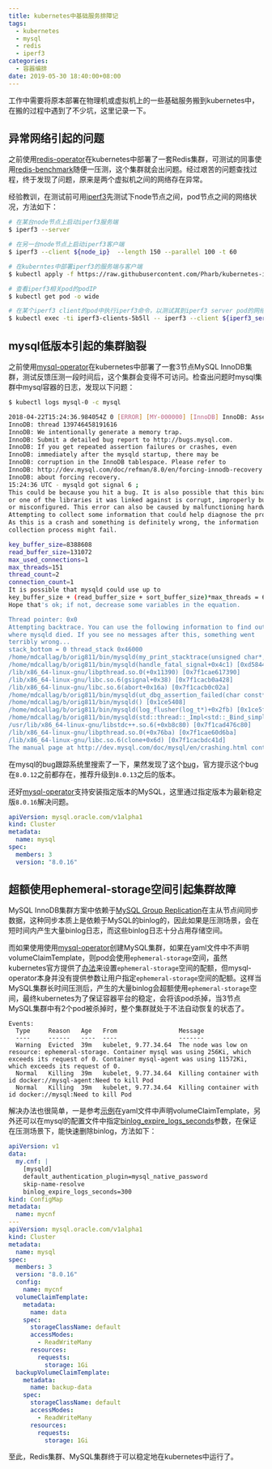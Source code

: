 ```yaml
---
title: kubernetes中基础服务排障记
tags:
  - kubernetes
  - mysql
  - redis
  - iperf3
categories:
  - 容器编排
date: 2019-05-30 18:40:00+08:00
---
```


工作中需要将原本部署在物理机或虚拟机上的一些基础服务搬到kubernetes中，在搬的过程中遇到了不少坑，这里记录一下。

## 异常网络引起的问题

之前使用[redis-operator](https://github.com/spotahome/redis-operator)在kubernetes中部署了一套Redis集群，可测试的同事使用[redis-benchmark](https://redis.io/topics/benchmarks)随便一压测，这个集群就会出问题。经过艰苦的问题查找过程，终于发现了问题，原来是两个虚拟机之间的网络存在异常。

经验教训，在测试前可用[iperf3](https://iperf.fr/)先测试下node节点之间，pod节点之间的网络状况，方法如下：

```bash
# 在某台node节点上启动iperf3服务端
$ iperf3 --server

# 在另一台node节点上启动iperf3客户端
$ iperf3 --client ${node_ip}  --length 150 --parallel 100 -t 60

# 在kuberntes中部署iperf3的服务端与客户端
$ kubectl apply -f https://raw.githubusercontent.com/Pharb/kubernetes-iperf3/master/iperf3.yaml

# 查看iperf3相关pod的podIP
$ kubectl get pod -o wide

# 在某个iperf3 client的pod中执行iperf3命令，以测试其到iperf3 server pod的网络状况
$ kubectl exec -ti iperf3-clients-5b5ll -- iperf3 --client ${iperf3_server_pod_ip} --length 150 --parallel 100 -t 60
```

## mysql低版本引起的集群脑裂

之前使用[mysql-operator](https://github.com/oracle/mysql-operator)在kubernetes中部署了一套3节点MySQL InnoDB集群，测试反馈压测一段时间后，这个集群会变得不可访问。检查出问题时mysql集群中mysql容器的日志，发现以下问题：

```bash
$ kubectl logs mysql-0 -c mysql

2018-04-22T15:24:36.984054Z 0 [ERROR] [MY-000000] [InnoDB] InnoDB: Assertion failure: log0write.cc:1799:time_elapsed >= 0
InnoDB: thread 139746458191616
InnoDB: We intentionally generate a memory trap.
InnoDB: Submit a detailed bug report to http://bugs.mysql.com.
InnoDB: If you get repeated assertion failures or crashes, even
InnoDB: immediately after the mysqld startup, there may be
InnoDB: corruption in the InnoDB tablespace. Please refer to
InnoDB: http://dev.mysql.com/doc/refman/8.0/en/forcing-innodb-recovery.html
InnoDB: about forcing recovery.
15:24:36 UTC - mysqld got signal 6 ;
This could be because you hit a bug. It is also possible that this binary
or one of the libraries it was linked against is corrupt, improperly built,
or misconfigured. This error can also be caused by malfunctioning hardware.
Attempting to collect some information that could help diagnose the problem.
As this is a crash and something is definitely wrong, the information
collection process might fail.

key_buffer_size=8388608
read_buffer_size=131072
max_used_connections=1
max_threads=151
thread_count=2
connection_count=1
It is possible that mysqld could use up to 
key_buffer_size + (read_buffer_size + sort_buffer_size)*max_threads = 67841 K  bytes of memory
Hope that's ok; if not, decrease some variables in the equation.

Thread pointer: 0x0
Attempting backtrace. You can use the following information to find out
where mysqld died. If you see no messages after this, something went
terribly wrong...
stack_bottom = 0 thread_stack 0x46000
/home/mdcallag/b/orig811/bin/mysqld(my_print_stacktrace(unsigned char*, unsigned long)+0x3d) [0x1b1461d]
/home/mdcallag/b/orig811/bin/mysqld(handle_fatal_signal+0x4c1) [0xd58441]
/lib/x86_64-linux-gnu/libpthread.so.0(+0x11390) [0x7f1cae617390]
/lib/x86_64-linux-gnu/libc.so.6(gsignal+0x38) [0x7f1cacb0a428]
/lib/x86_64-linux-gnu/libc.so.6(abort+0x16a) [0x7f1cacb0c02a]
/home/mdcallag/b/orig811/bin/mysqld(ut_dbg_assertion_failed(char const*, char const*, unsigned long)+0xea) [0xb25e13]
/home/mdcallag/b/orig811/bin/mysqld() [0x1ce5408]
/home/mdcallag/b/orig811/bin/mysqld(log_flusher(log_t*)+0x2fb) [0x1ce5fab]
/home/mdcallag/b/orig811/bin/mysqld(std::thread::_Impl<std::_Bind_simple<Runnable (void (*)(log_t*), log_t*)> >::_M_run()+0x68) [0x1ccbe18]
/usr/lib/x86_64-linux-gnu/libstdc++.so.6(+0xb8c80) [0x7f1cad476c80]
/lib/x86_64-linux-gnu/libpthread.so.0(+0x76ba) [0x7f1cae60d6ba]
/lib/x86_64-linux-gnu/libc.so.6(clone+0x6d) [0x7f1cacbdc41d]
The manual page at http://dev.mysql.com/doc/mysql/en/crashing.html contains
```

在mysql的bug跟踪系统里搜索了一下，果然发现了这个[bug](https://bugs.mysql.com/bug.php?id=90670)，官方提示这个bug在`8.0.12`之前都存在，推荐升级到`8.0.13`之后的版本。

还好[mysql-operator](https://github.com/oracle/mysql-operator)支持安装指定版本的MySQL，这里通过指定版本为最新稳定版`8.0.16`解决问题。

```yaml
apiVersion: mysql.oracle.com/v1alpha1
kind: Cluster
metadata:
  name: mysql
spec:
  members: 3
  version: "8.0.16"
```

## 超额使用ephemeral-storage空间引起集群故障

MySQL InnoDB集群方案中依赖于[MySQL Group Replication](https://dev.mysql.com/doc/refman/8.0/en/group-replication.html)在主从节点间同步数据，这种同步本质上是依赖于MySQL的binlog的，因此如果是压测场景，会在短时间内产生大量binlog日志，而这些binlog日志十分占用存储空间。

而如果使用使用[mysql-operator](https://github.com/oracle/mysql-operator)创建MySQL集群，如果在yaml文件中不声明volumeClaimTemplate，则pod会使用`ephemeral-storage`空间，虽然kubernetes官方提供了[办法](https://kubernetes.io/docs/concepts/configuration/manage-compute-resources-container/#requests-and-limits-setting-for-local-ephemeral-storage)来设置`ephemeral-storage`空间的配额，但mysql-operator本身并没有提供参数让用户指定`ephemeral-storage`空间的配额。这样当MySQL集群长时间压测后，产生的大量binlog会超额使用`ephemeral-storage`空间，最终kubernetes为了保证容器平台的稳定，会将该pod杀掉，当3节点MySQL集群中有2个pod被杀掉时，整个集群就处于不法自动恢复的状态了。

```
Events:
  Type     Reason   Age   From                 Message
  ----     ------   ----  ----                 -------
  Warning  Evicted  39m   kubelet, 9.77.34.64  The node was low on resource: ephemeral-storage. Container mysql was using 256Ki, which exceeds its request of 0. Container mysql-agent was using 11572Ki, which exceeds its request of 0.
  Normal   Killing  39m   kubelet, 9.77.34.64  Killing container with id docker://mysql-agent:Need to kill Pod
  Normal   Killing  39m   kubelet, 9.77.34.64  Killing container with id docker://mysql:Need to kill Pod
```

解决办法也很简单，一是参考[示例](https://github.com/oracle/mysql-operator/blob/master/examples/cluster/cluster-with-data-volume-and-backup-volume.yaml)在yaml文件中声明volumeClaimTemplate，另外还可以在mysql的配置文件中指定[binlog_expire_logs_seconds](https://dev.mysql.com/doc/refman/8.0/en/replication-options-binary-log.html#sysvar_binlog_expire_logs_seconds)参数，在保证在压测场景下，能快速删除binlog，方法如下：

```yaml
apiVersion: v1
data:
  my.cnf: |
    [mysqld]
    default_authentication_plugin=mysql_native_password
    skip-name-resolve
    binlog_expire_logs_seconds=300
kind: ConfigMap
metadata:
  name: mycnf
---
apiVersion: mysql.oracle.com/v1alpha1
kind: Cluster
metadata:
  name: mysql
spec:
  members: 3
  version: "8.0.16"
  config:
    name: mycnf
  volumeClaimTemplate:
    metadata:
      name: data
    spec:
      storageClassName: default
      accessModes:
        - ReadWriteMany
      resources:
        requests:
          storage: 1Gi
  backupVolumeClaimTemplate:
    metadata:
      name: backup-data
    spec:
      storageClassName: default
      accessModes:
        - ReadWriteMany
      resources:
        requests:
          storage: 1Gi
```

至此，Redis集群、MySQL集群终于可以稳定地在kubernetes中运行了。

